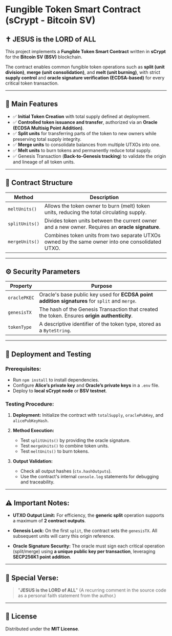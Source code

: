 # Fungible Token Smart Contract (sCrypt - Bitcoin SV)

## ✝️ JESUS is the LORD of ALL

This project implements a **Fungible Token Smart Contract** written in **sCrypt** for the **Bitcoin SV (BSV)** blockchain.

The contract enables common fungible token operations such as **split (unit division)**, **merge (unit consolidation)**, and **melt (unit burning)**, with strict **supply control** and **oracle signature verification (ECDSA-based)** for every critical token transaction.

---

## 📌 Main Features

* ✅ **Initial Token Creation** with total supply defined at deployment.
* ✅ **Controlled token issuance and transfer**, authorized via an **Oracle (ECDSA Multisig Point Addition)**.
* ✅ **Split units** for transferring parts of the token to new owners while preserving total supply integrity.
* ✅ **Merge units** to consolidate balances from multiple UTXOs into one.
* ✅ **Melt units** to burn tokens and permanently reduce total supply.
* ✅ Genesis Transaction (**Back-to-Genesis tracking**) to validate the origin and lineage of all token units.

---

## 📂 Contract Structure

| Method         | Description                                                                                      |
| -------------- | ------------------------------------------------------------------------------------------------ |
| `meltUnits()`  | Allows the token owner to burn (melt) token units, reducing the total circulating supply.        |
| `splitUnits()` | Divides token units between the current owner and a new owner. Requires an **oracle signature**. |
| `mergeUnits()` | Combines token units from two separate UTXOs owned by the same owner into one consolidated UTXO. |

---

## ⚙️ Security Parameters

| Property     | Purpose                                                                                        |
| ------------ | ---------------------------------------------------------------------------------------------- |
| `oraclePKEC` | Oracle's base public key used for **ECDSA point addition signatures** for `split` and `merge`. |
| `genesisTX`  | The hash of the Genesis Transaction that created the token. Ensures **origin authenticity**.   |
| `tokenType`  | A descriptive identifier of the token type, stored as a `ByteString`.                          |

---

## 🧪 Deployment and Testing

### Prerequisites:

* Run `npm install` to install dependencies.
* Configure **Alice’s private key** and **Oracle’s private keys** in a `.env` file.
* Deploy to **local sCrypt node** or **BSV testnet**.

### Testing Procedure:

1. **Deployment:**
   Initialize the contract with `totalSupply`, `oraclePubKey`, and `alicePubKeyHash`.

2. **Method Execution:**

   * Test `splitUnits()` by providing the oracle signature.
   * Test `mergeUnits()` to combine token units.
   * Test `meltUnits()` to burn tokens.

3. **Output Validation:**

   * Check all output hashes (`ctx.hashOutputs`).
   * Use the contract's internal `console.log` statements for debugging and traceability.

---

## ⚠️ Important Notes:

* **UTXO Output Limit:**
  For efficiency, the **generic split** operation supports a maximum of **2 contract outputs**.

* **Genesis Lock:**
  On the first `split`, the contract sets the `genesisTX`. All subsequent units will carry this origin reference.

* **Oracle Signature Security:**
  The oracle must sign each critical operation (split/merge) using **a unique public key per transaction**, leveraging **SECP256K1 point addition**.

---

## 📖 Special Verse:

> "**JESUS is the LORD of ALL**"
> (A recurring comment in the source code as a personal faith statement from the author.)

---

## 📃 License

Distributed under the **MIT License**.